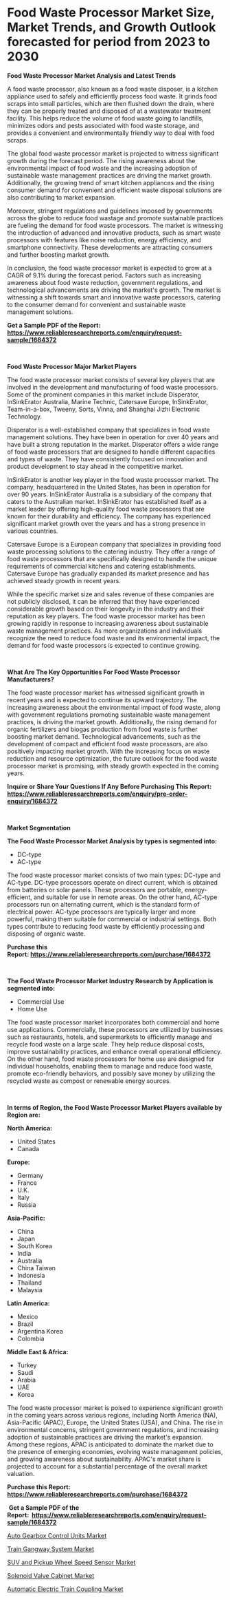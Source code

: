 <p><h1>Food Waste Processor Market Size, Market Trends, and Growth Outlook forecasted for period from 2023 to 2030</h1></p><p><strong>Food Waste Processor Market Analysis and Latest Trends</strong></p>
<p><p>A food waste processor, also known as a food waste disposer, is a kitchen appliance used to safely and efficiently process food waste. It grinds food scraps into small particles, which are then flushed down the drain, where they can be properly treated and disposed of at a wastewater treatment facility. This helps reduce the volume of food waste going to landfills, minimizes odors and pests associated with food waste storage, and provides a convenient and environmentally friendly way to deal with food scraps.</p><p>The global food waste processor market is projected to witness significant growth during the forecast period. The rising awareness about the environmental impact of food waste and the increasing adoption of sustainable waste management practices are driving the market growth. Additionally, the growing trend of smart kitchen appliances and the rising consumer demand for convenient and efficient waste disposal solutions are also contributing to market expansion.</p><p>Moreover, stringent regulations and guidelines imposed by governments across the globe to reduce food wastage and promote sustainable practices are fueling the demand for food waste processors. The market is witnessing the introduction of advanced and innovative products, such as smart waste processors with features like noise reduction, energy efficiency, and smartphone connectivity. These developments are attracting consumers and further boosting market growth.</p><p>In conclusion, the food waste processor market is expected to grow at a CAGR of 9.1% during the forecast period. Factors such as increasing awareness about food waste reduction, government regulations, and technological advancements are driving the market's growth. The market is witnessing a shift towards smart and innovative waste processors, catering to the consumer demand for convenient and sustainable waste management solutions.</p></p>
<p><strong>Get a Sample PDF of the Report:&nbsp; <a href="https://www.reliableresearchreports.com/enquiry/request-sample/1684372">https://www.reliableresearchreports.com/enquiry/request-sample/1684372</a></strong></p>
<p>&nbsp;</p>
<p><strong>Food Waste Processor Major Market Players</strong></p>
<p><p>The food waste processor market consists of several key players that are involved in the development and manufacturing of food waste processors. Some of the prominent companies in this market include Disperator, InSinkErator Australia, Marine Technic, Catersave Europe, InSinkErator, Team-in-a-box, Tweeny, Sorts, Vinna, and Shanghai Jizhi Electronic Technology. </p><p>Disperator is a well-established company that specializes in food waste management solutions. They have been in operation for over 40 years and have built a strong reputation in the market. Disperator offers a wide range of food waste processors that are designed to handle different capacities and types of waste. They have consistently focused on innovation and product development to stay ahead in the competitive market.</p><p>InSinkErator is another key player in the food waste processor market. The company, headquartered in the United States, has been in operation for over 90 years. InSinkErator Australia is a subsidiary of the company that caters to the Australian market. InSinkErator has established itself as a market leader by offering high-quality food waste processors that are known for their durability and efficiency. The company has experienced significant market growth over the years and has a strong presence in various countries.</p><p>Catersave Europe is a European company that specializes in providing food waste processing solutions to the catering industry. They offer a range of food waste processors that are specifically designed to handle the unique requirements of commercial kitchens and catering establishments. Catersave Europe has gradually expanded its market presence and has achieved steady growth in recent years.</p><p>While the specific market size and sales revenue of these companies are not publicly disclosed, it can be inferred that they have experienced considerable growth based on their longevity in the industry and their reputation as key players. The food waste processor market has been growing rapidly in response to increasing awareness about sustainable waste management practices. As more organizations and individuals recognize the need to reduce food waste and its environmental impact, the demand for food waste processors is expected to continue growing.</p></p>
<p>&nbsp;</p>
<p><strong>What Are The Key Opportunities For Food Waste Processor Manufacturers?</strong></p>
<p><p>The food waste processor market has witnessed significant growth in recent years and is expected to continue its upward trajectory. The increasing awareness about the environmental impact of food waste, along with government regulations promoting sustainable waste management practices, is driving the market growth. Additionally, the rising demand for organic fertilizers and biogas production from food waste is further boosting market demand. Technological advancements, such as the development of compact and efficient food waste processors, are also positively impacting market growth. With the increasing focus on waste reduction and resource optimization, the future outlook for the food waste processor market is promising, with steady growth expected in the coming years.</p></p>
<p><strong>Inquire or Share Your Questions If Any Before Purchasing This Report: <a href="https://www.reliableresearchreports.com/enquiry/pre-order-enquiry/1684372">https://www.reliableresearchreports.com/enquiry/pre-order-enquiry/1684372</a></strong></p>
<p>&nbsp;</p>
<p><strong>Market Segmentation</strong></p>
<p><strong>The Food Waste Processor Market Analysis by types is segmented into:</strong></p>
<p><ul><li>DC-type</li><li>AC-type</li></ul></p>
<p><p>The food waste processor market consists of two main types: DC-type and AC-type. DC-type processors operate on direct current, which is obtained from batteries or solar panels. These processors are portable, energy-efficient, and suitable for use in remote areas. On the other hand, AC-type processors run on alternating current, which is the standard form of electrical power. AC-type processors are typically larger and more powerful, making them suitable for commercial or industrial settings. Both types contribute to reducing food waste by efficiently processing and disposing of organic waste.</p></p>
<p><strong>Purchase this Report:&nbsp;<a href="https://www.reliableresearchreports.com/purchase/1684372">https://www.reliableresearchreports.com/purchase/1684372</a></strong></p>
<p>&nbsp;</p>
<p><strong>The Food Waste Processor Market Industry Research by Application is segmented into:</strong></p>
<p><ul><li>Commercial Use</li><li>Home Use</li></ul></p>
<p><p>The food waste processor market incorporates both commercial and home use applications. Commercially, these processors are utilized by businesses such as restaurants, hotels, and supermarkets to efficiently manage and recycle food waste on a large scale. They help reduce disposal costs, improve sustainability practices, and enhance overall operational efficiency. On the other hand, food waste processors for home use are designed for individual households, enabling them to manage and reduce food waste, promote eco-friendly behaviors, and possibly save money by utilizing the recycled waste as compost or renewable energy sources.</p></p>
<p>&nbsp;</p>
<p><strong>In terms of Region, the Food Waste Processor Market Players available by Region are:</strong></p>
<p>
    <p> <strong> North America: </strong>
        <ul>
            <li>United States</li>
            <li>Canada</li>
        </ul>
        </p> 
    <p> <strong> Europe: </strong>
        <ul>
            <li>Germany</li>
            <li>France</li>
            <li>U.K.</li>
            <li>Italy</li>
            <li>Russia</li>
        </ul>
        </p> 
    <p> <strong> Asia-Pacific: </strong>
        <ul>
            <li>China</li>
            <li>Japan</li>
            <li>South Korea</li>
            <li>India</li>
            <li>Australia</li>
            <li>China Taiwan</li>
            <li>Indonesia</li>
            <li>Thailand</li>
            <li>Malaysia</li>
        </ul>
        </p> 
    <p> <strong> Latin America: </strong>
        <ul>
            <li>Mexico</li>
            <li>Brazil</li>
            <li>Argentina Korea</li>
            <li>Colombia</li>
        </ul>
        </p> 
    <p> <strong> Middle East & Africa: </strong>
        <ul>
            <li>Turkey</li>
            <li>Saudi</li>
            <li>Arabia</li>
            <li>UAE</li>
            <li>Korea</li>
        </ul>
    </p>
    </p>
<p><p>The food waste processor market is poised to experience significant growth in the coming years across various regions, including North America (NA), Asia-Pacific (APAC), Europe, the United States (USA), and China. The rise in environmental concerns, stringent government regulations, and increasing adoption of sustainable practices are driving the market's expansion. Among these regions, APAC is anticipated to dominate the market due to the presence of emerging economies, evolving waste management policies, and growing awareness about sustainability. APAC's market share is projected to account for a substantial percentage of the overall market valuation.</p></p>
<p><strong>Purchase this Report: <a href="https://www.reliableresearchreports.com/purchase/1684372">https://www.reliableresearchreports.com/purchase/1684372</a></strong></p>
<p>&nbsp;<strong>Get a Sample PDF of the Report:&nbsp;&nbsp;<a href="https://www.reliableresearchreports.com/enquiry/request-sample/1684372">https://www.reliableresearchreports.com/enquiry/request-sample/1684372</a></strong></p>
<p><strong></strong></p>
<p><p><a href="https://www.linkedin.com/pulse/auto-gearbox-control-units-market-size-share-amp-trends/">Auto Gearbox Control Units Market</a></p><p><a href="https://medium.com/@santosdicki2023/train-gangway-system-market-share-evolution-and-market-growth-trends-2023-2030-4b4a2fad76d3">Train Gangway System Market</a></p><p><a href="https://www.linkedin.com/pulse/suv-pickup-wheel-speed-sensor-market-insights-players/">SUV and Pickup Wheel Speed Sensor Market</a></p><p><a href="https://github.com/sndrkn/Market-Research-Report-List-1/blob/main/solenoid-valve-cabinet-market.md">Solenoid Valve Cabinet Market</a></p><p><a href="https://medium.com/@maeganbraun/automatic-electric-train-coupling-market-size-cagr-trends-2024-2030-4f5ec7d4e060">Automatic Electric Train Coupling Market</a></p></p>
